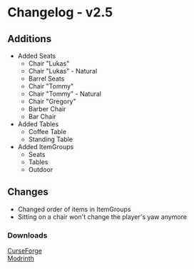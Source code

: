 # Changelog - v2.5

## Additions
- Added Seats
  - Chair "Lukas"
  - Chair "Lukas" - Natural
  - Barrel Seats
  - Chair "Tommy"
  - Chair "Tommy" - Natural
  - Chair "Gregory"
  - Barber Chair
  - Bar Chair
- Added Tables
  - Coffee Table
  - Standing Table
- Added ItemGroups
  - Seats
  - Tables
  - Outdoor

## Changes
- Changed order of items in ItemGroups
- Sitting on a chair won't change the player's yaw anymore

### Downloads
[CurseForge](https://www.curseforge.com/minecraft/mc-mods/nemos-carpentry) <br>
[Modrinth](https://modrinth.com/mod/nemos-carpentry)